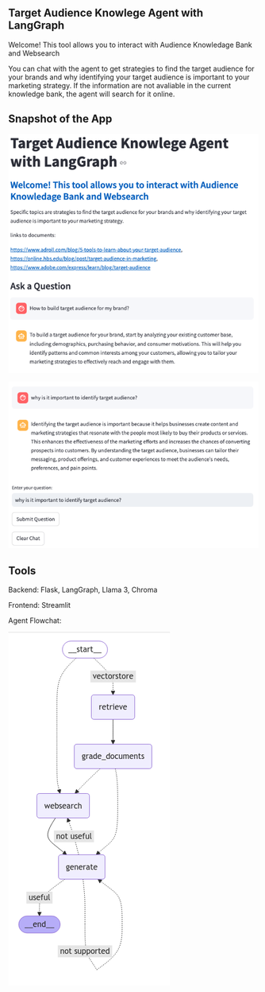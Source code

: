 ## Target Audience Knowlege Agent with LangGraph

Welcome! This tool allows you to interact with Audience Knowledage Bank and Websearch

You can chat with the agent to get strategies to find the target audience for your brands and why identifying your target audience is important to your marketing strategy.
If the information are not avaliable in the current knowledge bank, the agent will search for it online. 


## Snapshot of the App 

![alt text](figures/audience_app1.png)

![alt text](figures/audience_app2.png)


## Tools
Backend: Flask, LangGraph, Llama 3, Chroma 

Frontend: Streamlit

Agent Flowchat:

![alt text](figures/agent_workflow.png)



